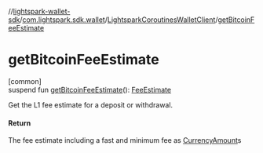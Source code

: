 //[lightspark-wallet-sdk](../../../index.md)/[com.lightspark.sdk.wallet](../index.md)/[LightsparkCoroutinesWalletClient](index.md)/[getBitcoinFeeEstimate](get-bitcoin-fee-estimate.md)

# getBitcoinFeeEstimate

[common]\
suspend fun [getBitcoinFeeEstimate](get-bitcoin-fee-estimate.md)(): [FeeEstimate](../../com.lightspark.sdk.wallet.model/-fee-estimate/index.md)

Get the L1 fee estimate for a deposit or withdrawal.

#### Return

The fee estimate including a fast and minimum fee as [CurrencyAmount](../../com.lightspark.sdk.wallet.model/-currency-amount/index.md)s
